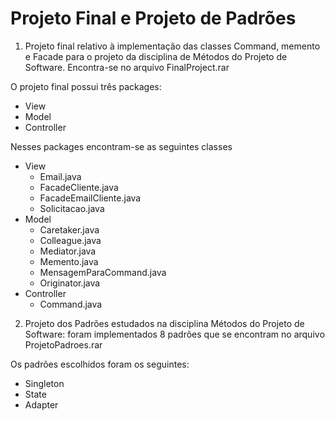# Projeto Final e Projeto de Padrões
1) Projeto final relativo à implementação das classes Command, memento e Facade para o projeto da disciplina de Métodos do Projeto de Software. Encontra-se no arquivo FinalProject.rar


O projeto final possui três packages:
  - View 
  - Model 
  - Controller
  
 Nesses packages encontram-se as seguintes classes
  - View 
    - Email.java
    - FacadeCliente.java
    - FacadeEmailCliente.java
    - Solicitacao.java
  - Model
    - Caretaker.java
    - Colleague.java
    - Mediator.java
    - Memento.java
    - MensagemParaCommand.java
    - Originator.java  
  - Controller
    - Command.java
  
2) Projeto dos Padrões estudados na disciplina Métodos do Projeto de Software: foram implementados 8 padrões que se encontram no arquivo ProjetoPadroes.rar

Os padrões escolhidos foram os seguintes:
- Singleton
- State
- Adapter
